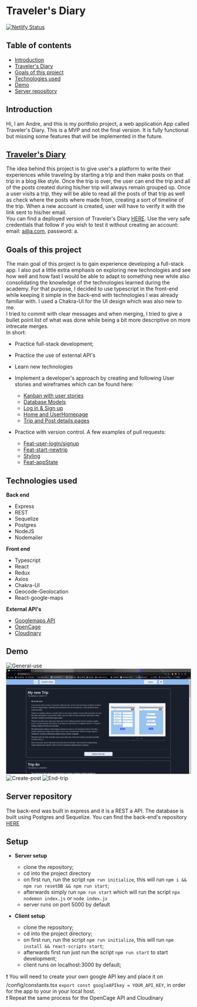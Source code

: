 # **Traveler's Diary**

[![Netlify Status](https://api.netlify.com/api/v1/badges/b942ebe7-0e49-47c5-b84c-59aa49768789/deploy-status)](https://app.netlify.com/sites/travelersdiary/deploys)

## Table of contents

- [Introduction](#Introduction)
- [Traveler's Diary](#Traveler's-Diary)
- [Goals of this project](#Goals-of-this-project)
- [Technologies used](#Technologies-used)
- [Demo](#Demo)
- [Server repository](#Server-repository)

## **Introduction**

Hi, I am Andre, and this is my portfolio project, a web application App called Traveler's Diary. This is a MVP and not the final version. It is fully functional but missing some features that will be implemented in the future.

## [**Traveler's Diary**](https://travelersdiary.netlify.app)

The idea behind this project is to give user's a platform to write their experiences while traveling by starting a trip and then make posts on that trip in a blog like style. Once the trip is over, the user can end the trip and all of the posts created during his/her trip will always remain grouped up. Once a user visits a trip, they will be able to read all the posts of that trip as well as check where the posts where made from, creating a sort of timeline of the trip.
When a new account is created, user will have to verify it with the link sent to his/her email. </br>
You can find a deployed version of Traveler's Diary [HERE](https://travelersdiary.netlify.app). Use the very safe credentials that follow if you wish to test it without creating an account: email: a@a.com, password: a.

## **Goals of this project**

The main goal of this project is to gain experience developing a full-stack app. I also put a little extra emphasis on exploring new technologies and see how well and how fast I would be able to adapt to something new while also consolidating the knowledge of the technologies learned during the academy. For that purpose, I decided to use typescript in the front-end while keeping it simple in the back-end with technologies I was already familiar with. I used a Chakra-UI for the UI design which was also new to me. </br> I tried to commit with clear messages and when merging, I tried to give a bullet point list of what was done while being a bit more descriptive on more intrecate merges.</br> In short:

- Practice full-stack development;
- Practice the use of external API's
- Learn new technologies
- Implement a developer's approach by creating and following User stories and wireframes which can be found here:
  - [Kanban with user stories](https://github.com/Andre2610/travelersdiary-front-end/projects/1)
  - [Database Models](https://github.com/Andre2610/travelersdiary-front-end/blob/Development/Project_Info/Database_Models.png?raw=true)
  - [Log in & Sign up](https://github.com/Andre2610/travelersdiary-front-end/blob/Development/Project_Info/Login_signup.png?raw=true)
  - [Home and UserHomepage](https://github.com/Andre2610/travelersdiary-front-end/blob/Development/Project_Info/Wireframe_Homepage_UserHome.png?raw=true)
  - [Trip and Post details pages](https://github.com/Andre2610/travelersdiary-front-end/blob/Development/Project_Info/Wireframe_Homepage_UserHome.png?raw=true)
- Practice with version control. A few examples of pull requests:

  - [Feat-user-login/signup](https://github.com/Andre2610/travelersdiary-front-end/pull/8)
  - [Feat-start-newtrip](https://github.com/Andre2610/travelersdiary-front-end/pull/10)
  - [Styling](https://github.com/Andre2610/travelersdiary-front-end/pull/12)
  - [Feat-appState](https://github.com/Andre2610/travelersdiary-front-end/pull/13)

## **Technologies used**

**Back end**

- Express
- REST
- Sequelize
- Postgres
- NodeJS
- Nodemailer

**Front end**

- Typescript
- React
- Redux
- Axios
- Chakra-UI
- Geocode-Geolocation
- React-google-maps

**External API's**

- [Googlemaps API](https://cloud.google.com/maps-platform/?hl=en)
- [OpenCage](https://opencagedata.com/api)
- [Cloudinary](https://cloudinary.com/)

## **Demo**

![General-use](https://github.com/Andre2610/travelersdiary-front-end/blob/Development/Project_Info/generalview.gif?raw=true)
![Login-singup](https://github.com/Andre2610/travelersdiary-front-end/blob/Development/Project_Info/signup_signin.gif?raw=true)
![Create-post](https://github.com/Andre2610/travelersdiary-front-end/blob/Development/Project_Info/createpost.gif?raw=true)
![End-trip](https://github.com/Andre2610/travelersdiary-front-end/blob/Development/Project_Info/generalview.gif?raw=true)

## **Server repository**

The back-end was built in express and it is a REST a API. The database is built using Postgres and Sequelize. You can find the back-end's repository [HERE](https://github.com/Andre2610/travelersdiary-back-end)

## **Setup**

- **Server setup**

  - clone the repository;
  - cd into the project directory
  - on first run, run the script `npm run initialize`, this will run `npm i && npm run resetDB && npm run start`;
  - afterwards simply run `npm run start` which will run the script `npx nodemon index.js` or `node index.js`
  - server runs on port 5000 by default

- **Client setup**
  - clone the repository;
  - cd into the project directory;
  - on first run, run the script `npm run initialize`, this will run `npm install && react-scripts start`;
  - afterwards first run just run the script `npm run start` to start development;
  - client runs on localhost:3000 by default;

:exclamation: You will need to create your own google API key and place it on /config/constants.tsx `export const googleAPIkey = YOUR_API_KEY`, in order for the app to your in your local host.</br>
:exclamation: Repeat the same process for the OpenCage API and Cloudinary
